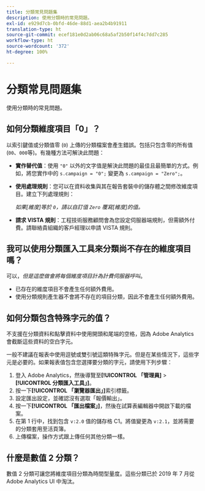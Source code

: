 ```yaml
---
title: 分類常見問題集
description: 使用分類時的常見問題。
exl-id: e929d7cb-0bfd-46de-88d1-aea2b4b91911
translation-type: ht
source-git-commit: ecef181e0d2ab06c68a5af2b50f14f4c7dd7c285
workflow-type: ht
source-wordcount: '372'
ht-degree: 100%

---
```


# 分類常見問題集

使用分類時的常見問題。

## 如何分類維度項目「0」？

以索引鍵值或分類值零 (`0`) 上傳的分類檔案會產生錯誤。包括只包含零的所有值 (`00`、`000`等)。有幾種方法可解決此問題：

* **實作替代值**：使用 `"0"` 以外的文字值是解決此問題的最佳且最簡單的方式。例如，將您實作中的 `s.campaign = "0";` 變更為 `s.campaign = "Zero";`。

* **使用處理規則**：您可以在資料收集與其在報告套裝中的儲存體之間修改維度項目。建立下列處理規則：

   *如果[維度]等於 `0`，請以自訂值 `Zero` 覆寫[維度]的值。*

* **請求 VISTA 規則**：工程技術服務顧問會為您設定伺服器端規則，但需額外付費。請聯絡貴組織的客戶經理以申請 VISTA 規則。

## 我可以使用分類匯入工具來分類尚不存在的維度項目嗎？

可以，*但是這麼做會將每個維度項目計為計費伺服器呼叫*。

* 已存在的維度項目不會產生任何額外費用。
* 使用分類規則產生器不會將不存在的項目分類，因此不會產生任何額外費用。

## 如何分類包含特殊字元的值？

不支援在分類資料和點擊資料中使用開頭和尾端的空格，因為 Adobe Analytics 會截斷這些資料的空白字元。

一般不建議在報表中使用逗號或雙引號這類特殊字元。但是在某些情況下，這些字元是必要的。如果報表值包含您選擇要分類的字元，請使用下列步驟：

1. 登入 Adobe Analytics，然後導覽至&#x200B;**[!UICONTROL 「管理員]** > **[!UICONTROL 分類匯入工具」]**。
2. 按一下&#x200B;**[!UICONTROL 「瀏覽器匯出」]**&#x200B;索引標籤。
3. 設定匯出設定，並確認沒有選取「報價輸出」。
4. 按一下&#x200B;**[!UICONTROL 「匯出檔案」]**，然後在試算表編輯器中開啟下載的檔案。
5. 在第 1 行中，找到包含 `v:2.0` 值的儲存格 C1。將值變更為 `v:2.1`，並將需要的分類套用至活頁簿。
6. 上傳檔案，操作方式跟上傳任何其他分類一樣。

## 什麼是數值 2 分類？

數值 2 分類可讓您將維度項目分類為時間型量度。這些分類已於 2019 年 7 月從 Adobe Analytics UI 中淘汰。
